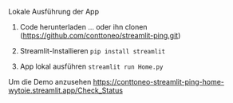 Lokale Ausführung der App

1. Code herunterladen
   ... oder ihn clonen (https://github.com/conttoneo/streamlit-ping.git)

2. Streamlit-Installieren
    `pip install streamlit`

3. App lokal ausführen
    `streamlit run Home.py`

Um die Demo anzusehen
    https://conttoneo-streamlit-ping-home-wytoie.streamlit.app/Check_Status
